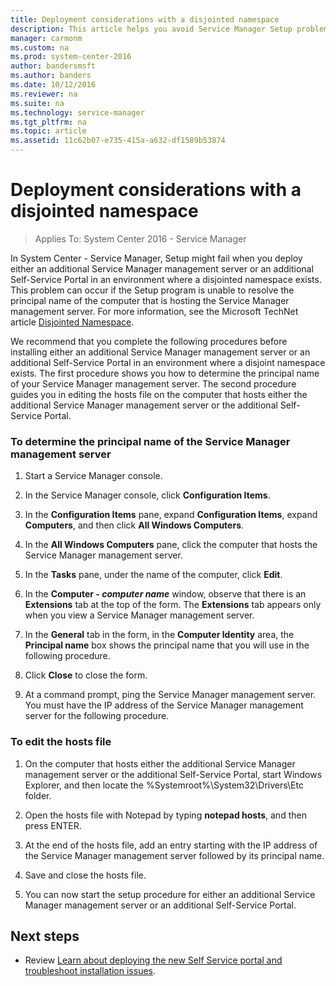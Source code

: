 ```yaml
---
title: Deployment considerations with a disjointed namespace
description: This article helps you avoid Service Manager Setup problems with disjointed namespaces.
manager: carmonm
ms.custom: na
ms.prod: system-center-2016
author: bandersmsft
ms.author: banders
ms.date: 10/12/2016
ms.reviewer: na
ms.suite: na
ms.technology: service-manager
ms.tgt_pltfrm: na
ms.topic: article
ms.assetid: 11c62b07-e735-415a-a632-df1589b53874
---
```


# Deployment considerations with a disjointed namespace

>Applies To: System Center 2016 - Service Manager

In System Center - Service Manager, Setup might fail when you deploy either an additional Service Manager management server or an additional Self-Service Portal in an environment where a disjointed namespace exists. This problem can occur if the Setup program is unable to resolve the principal name of the computer that is hosting the Service Manager management server. For more information, see the Microsoft TechNet article [Disjointed Namespace](http://go.microsoft.com/fwlink/p/?LinkID=187367).  

 We recommend that you complete the following procedures before installing either an additional Service Manager management server or an additional Self-Service Portal in an environment where a disjoint namespace exists. The first procedure shows you how to determine the principal name of your Service Manager management server. The second procedure guides you in editing the hosts file on the computer that hosts either the additional Service Manager management server or the additional Self-Service Portal.  

### To determine the principal name of the Service Manager management server  

1.  Start a Service Manager console.  

2.  In the Service Manager console, click **Configuration Items**.  

3.  In the **Configuration Items** pane, expand **Configuration Items**, expand **Computers**, and then click **All Windows Computers**.  

4.  In the **All Windows Computers** pane, click the computer that hosts the Service Manager management server.  

5.  In the **Tasks** pane, under the name of the computer, click **Edit**.  

6.  In the **Computer - *computer name*** window, observe that there is an **Extensions** tab at the top of the form. The **Extensions** tab appears only when you view a Service Manager management server.  

7.  In the **General** tab in the form, in the **Computer Identity** area, the **Principal name** box shows the principal name that you will use in the following procedure.  

8.  Click **Close** to close the form.  

9. At a command prompt, ping the Service Manager management server. You must have the IP address of the Service Manager management server for the following procedure.  

### To edit the hosts file  

1.  On the computer that hosts either the additional Service Manager management server or the additional Self-Service Portal, start Windows Explorer, and then locate the %Systemroot%\\System32\\Drivers\\Etc folder.  

2.  Open the hosts file with Notepad by typing **notepad hosts**, and then press ENTER.  

3.  At the end of the hosts file, add an entry starting with the IP address of the Service Manager management server followed by its principal name.  

4.  Save and close the hosts file.  

5.  You can now start the setup procedure for either an additional Service Manager management server or an additional Self-Service Portal.

## Next steps

- Review [Learn about deploying the new Self Service portal and troubleshoot installation issues](deploy-new-self-service-portal-deployment-scenarios-and-troubleshooting.md).
